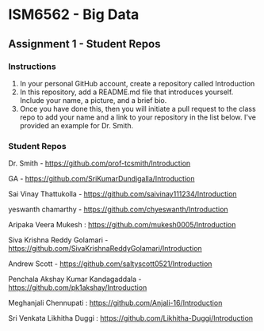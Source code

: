 # ISM6562 - Big Data

## Assignment 1 - Student Repos

### Instructions

1. In your personal GitHub account, create a repository called Introduction
2. In this repository, add a README.md file that introduces yourself. Include your name, a picture, and a brief bio.
3. Once you have done this, then you will initiate a pull request to the class repo to add your name and a link to your repository in the list below. I've provided an example for Dr. Smith. 


### Student Repos

Dr. Smith - https://github.com/prof-tcsmith/Introduction

GA - https://github.com/SriKumarDundigalla/Introduction

Sai Vinay Thattukolla - https://github.com/saivinay111234/Introduction

yeswanth chamarthy - https://github.com/chyeswanth/Introduction

Aripaka Veera Mukesh : https://github.com/mukesh0005/Introduction

Siva Krishna Reddy Golamari - https://github.com/SivaKrishnaReddyGolamari/Introduction

Andrew Scott - https://github.com/saltyscott0521/Introduction

Penchala Akshay Kumar Kandagaddala - https://github.com/pk1akshay/Introduction

Meghanjali Chennupati : https://github.com/Anjali-16/Introduction

Sri Venkata Likhitha Duggi : https://github.com/Likhitha-Duggi/Introduction
